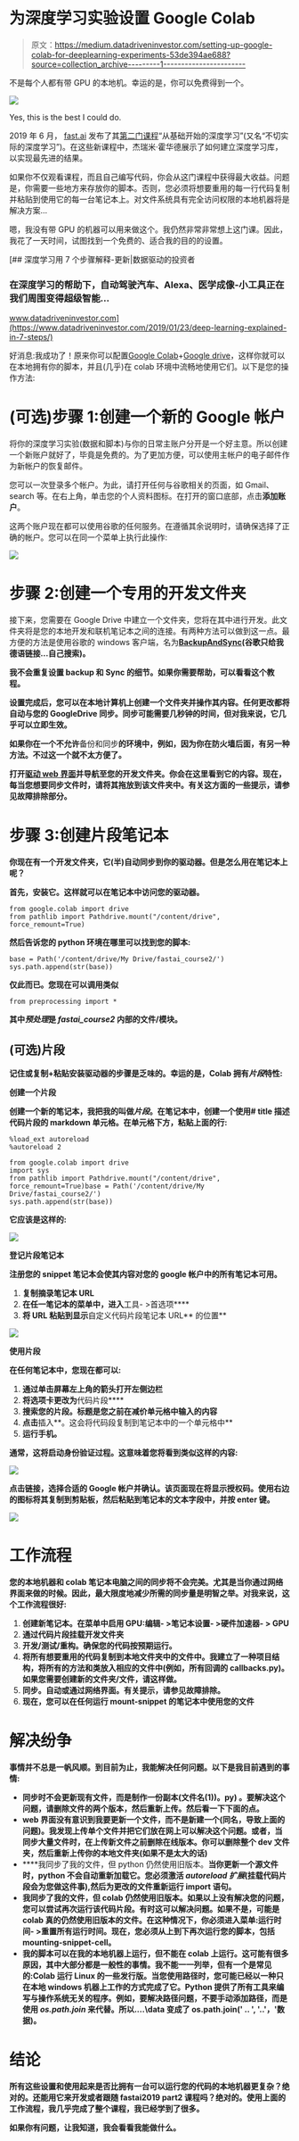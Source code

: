# 为深度学习实验设置 Google Colab

> 原文：<https://medium.datadriveninvestor.com/setting-up-google-colab-for-deeplearning-experiments-53de394ae688?source=collection_archive---------1----------------------->

不是每个人都有带 GPU 的本地机。幸运的是，你可以免费得到一个。

![](img/a2cc603674ab00072181ff94bf97ece0.png)

Yes, this is the best I could do.

2019 年 6 月， [fast.ai](https://www.fast.ai/) 发布了其[第二门课程](https://course.fast.ai/part2)“从基础开始的深度学习”(又名“不切实际的深度学习”)。在这些新课程中，杰瑞米·霍华德展示了如何建立深度学习库，以实现最先进的结果。

如果你不仅观看课程，而且自己编写代码，你会从这门课程中获得最大收益。问题是，你需要一些地方来存放你的脚本。否则，您必须将想要重用的每一行代码复制并粘贴到使用它的每一台笔记本上。对文件系统具有完全访问权限的本地机器将是解决方案…

嗯，我没有带 GPU 的机器可以用来做这个。我仍然非常非常想上这门课。因此，我花了一天时间，试图找到一个免费的、适合我的目的的设置。

[](https://www.datadriveninvestor.com/2019/01/23/deep-learning-explained-in-7-steps/) [## 深度学习用 7 个步骤解释-更新|数据驱动的投资者

### 在深度学习的帮助下，自动驾驶汽车、Alexa、医学成像-小工具正在我们周围变得超级智能…

www.datadriveninvestor.com](https://www.datadriveninvestor.com/2019/01/23/deep-learning-explained-in-7-steps/) 

好消息:我成功了！原来你可以配置[Google Colab](https://colab.research.google.com/)+[Google drive](https://drive.google.com/drive/u/1/my-drive)，这样你就可以在本地拥有你的脚本，并且(几乎)在 colab 环境中流畅地使用它们。以下是您的操作方法:

# (可选)步骤 1:创建一个新的 Google 帐户

将你的深度学习实验(数据和脚本)与你的日常主账户分开是一个好主意。所以创建一个新账户就好了，毕竟是免费的。为了更加方便，可以使用主帐户的电子邮件作为新帐户的恢复邮件。

您可以一次登录多个帐户。为此，请打开任何与谷歌相关的页面，如 Gmail、search 等。在右上角，单击您的个人资料图标。在打开的窗口底部，点击**添加账户**。

这两个账户现在都可以使用谷歌的任何服务。在遵循其余说明时，请确保选择了正确的帐户。您可以在同一个菜单上执行此操作:

![](img/e15a6eb3342b6aeb38fdd950a5ed53fb.png)

# 步骤 2:创建一个专用的开发文件夹

接下来，您需要在 Google Drive 中建立一个文件夹，您将在其中进行开发。此文件夹将是您的本地开发和联机笔记本之间的连接。有两种方法可以做到这一点。最方便的方法是使用谷歌的 windows 客户端，名为[**BackupAndSync**](https://www.google.com/intl/de_ALL/drive/download/backup-and-sync/)**(谷歌只给我德语链接…自己搜索)。**

**我不会重复设置 backup 和 Sync 的细节。如果你需要帮助，可以看看这个教程。**

**设置完成后，您可以在本地计算机上创建一个文件夹并操作其内容。任何更改都将自动与您的 GoogleDrive 同步。同步可能需要几秒钟的时间，但对我来说，它几乎可以立即生效。**

**如果你在一个不允许**备份和同步**的环境中，例如，因为你在防火墙后面，有另一种方法。不过这一个就不太方便了。**

**打开[驱动 web 界面](https://drive.google.com/drive/u/1/)并导航至您的开发文件夹。你会在这里看到它的内容。现在，每当您想要同步文件时，请将其拖放到该文件夹中。有关这方面的一些提示，请参见故障排除部分。**

# **步骤 3:创建片段笔记本**

**你现在有一个开发文件夹，它(半)自动同步到你的驱动器。但是怎么用在笔记本上呢？**

**首先，安装它。这样就可以在笔记本中访问您的驱动器。**

```
from google.colab import drive
from pathlib import Pathdrive.mount("/content/drive", force_remount=True)
```

**然后告诉您的 python 环境在哪里可以找到您的脚本:**

```
base = Path('/content/drive/My Drive/fastai_course2/')
sys.path.append(str(base))
```

**仅此而已。您现在可以调用类似**

```
from preprocessing import *
```

**其中*预处理*是 *fastai_course2* 内部的文件/模块。**

## **(可选)片段**

**记住或复制+粘贴安装驱动器的步骤是乏味的。幸运的是，Colab 拥有*片段*特性:**

****创建一个片段****

**创建一个新的笔记本，我把我的叫做*片段*。在笔记本中，创建一个使用# title 描述代码片段的 markdown 单元格。在单元格下方，粘贴上面的行:**

```
%load_ext autoreload
%autoreload 2

from google.colab import drive
import sys
from pathlib import Pathdrive.mount("/content/drive", force_remount=True)base = Path('/content/drive/My Drive/fastai_course2/')
sys.path.append(str(base))
```

**它应该是这样的:**

**![](img/3cba3005d0412239d5832d347b1dcdc0.png)**

****登记片段笔记本****

**注册您的 snippet 笔记本会使其内容对您的 google 帐户中的所有笔记本可用。**

1.  **复制摘录笔记本 URL**
2.  **在任一笔记本的菜单中，进入**工具- >首选项****
3.  **将 URL 粘贴到显示**自定义代码片段笔记本 URL** 的位置**

**![](img/222835bd96a6310de45f8208d0296a03.png)**

****使用片段****

**在任何笔记本中，您现在都可以:**

1.  **通过单击屏幕左上角的箭头打开左侧边栏**
2.  **将选项卡更改为**代码片段****
3.  **搜索您的片段。标题是您之前在减价单元格中输入的内容**
4.  **点击**插入**。这会将代码段复制到笔记本中的一个单元格中**
5.  **运行手机。**

**通常，这将启动身份验证过程。这意味着您将看到类似这样的内容:**

**![](img/8a67871ef8ee5c8996c54ccb2b28d1d8.png)**

**点击链接，选择合适的 Google 帐户并确认。该页面现在将显示授权码。使用右边的图标将其复制到剪贴板，然后粘贴到笔记本的文本字段中，并按 enter 键。**

**![](img/3eaad4d5948bc3af95b921ce2ae8cd07.png)**

# **工作流程**

**您的本地机器和 colab 笔记本电脑之间的同步将不会完美。尤其是当你通过网络界面来做的时候。因此，最大限度地减少所需的同步量是明智之举。对我来说，这个工作流程很好:**

1.  **创建新笔记本。在菜单中启用 GPU:**编辑- >笔记本设置- >硬件加速器- > GPU****
2.  **通过代码片段挂载开发文件夹**
3.  **开发/测试/重构。确保您的代码按预期运行。**
4.  **将所有想要重用的代码复制到本地文件夹中的文件中。我建立了一种项目结构，将所有的方法和类放入相应的文件中(例如，所有回调的 callbacks.py)。如果您需要创建新的文件夹/文件，请这样做。**
5.  **同步。自动或通过网络界面。有关提示，请参见故障排除。**
6.  **现在，您可以在任何运行 mount-snippet 的笔记本中使用您的文件**

# **解决纷争**

**事情并不总是一帆风顺。到目前为止，我能解决任何问题。以下是我目前遇到的事情:**

*   ****同步时不会更新现有文件，而是制作一份副本(文件名(1))。py)** 。要解决这个问题，请删除文件的两个版本，然后重新上传。然后看一下下面的点。**
*   ****web 界面没有意识到我要更新一个文件，而不是新建一个**(同名，导致上面的问题)。我发现上传单个文件并把它们放在网上可以解决这个问题。或者，当同步大量文件时，在上传新文件之前删除在线版本。你可以删除整个 dev 文件夹，然后重新上传你的本地文件夹(如果不是太大的话)**
*   ****我同步了我的文件，但 python 仍然使用旧版本。**当你更新一个源文件时，python 不会自动重新加载它。您必须激活 *autoreload 扩展*(挂载代码片段会为您做这件事),然后为更改的文件重新运行 import 语句。**
*   **我同步了我的文件，但 colab 仍然使用旧版本。如果以上没有解决您的问题，您可以尝试再次运行该代码片段。有时这可以解决问题。如果不是，可能是 colab 真的仍然使用旧版本的文件。在这种情况下，你必须进入菜单:**运行时间- >重置所有运行时间**。现在，您必须从上到下再次运行您的脚本，包括 mounting-snippet-cell。**
*   ****我的脚本可以在我的本地机器上运行，但不能在 colab 上运行。**这可能有很多原因，其中大部分都是一般性的事情。我不能一一列举，但有一个是常见的:Colab 运行 Linux 的一些发行版。当您使用路径时，您可能已经以一种只在本地 windows 机器上工作的方式完成了它。Python 提供了所有工具来编写与操作系统无关的程序。例如，要解决路径问题，不要手动添加路径，而是使用 *os.path.join* 来代替。所以**..\..\data** 变成了 **os.path.join(' .. ', '..'，'数据)**。**

# **结论**

**所有这些设置和使用起来是否比拥有一台可以运行您的代码的本地机器更复杂？绝对的。还能用它来开发或者跟随 fastai2019 part2 课程吗？绝对的。使用上面的工作流程，我几乎完成了整个课程，我已经学到了很多。**

**如果你有问题，让我知道，我会看看我能做什么。**